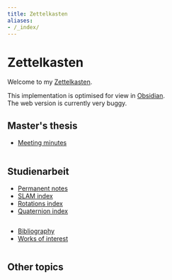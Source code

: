 ```yaml
---
title: Zettelkasten
aliases:
- /_index/
---
```


# Zettelkasten
Welcome to my [Zettelkasten](https://en.wikipedia.org/wiki/Zettelkasten).

This implementation is optimised for view in [Obsidian](https://www.obsidian.md/).  
The web version is currently very buggy.

## Master's thesis
* [Meeting minutes](private/minutes/ma-minutes.md)


<pre></pre>
## Studienarbeit
* [Permanent notes](/permanent/_index.md)
* [SLAM index](SLAM/slam_index.md)
* [Rotations index](rotations/rotations-so3-group-index.md)
* [Quaternion index](rotations/quaternion-index.md)

<pre></pre>
* [Bibliography](bibliography/_index.md)
* [Works of interest](bibliography/works-of-interest.md)

<pre></pre>
## Other topics